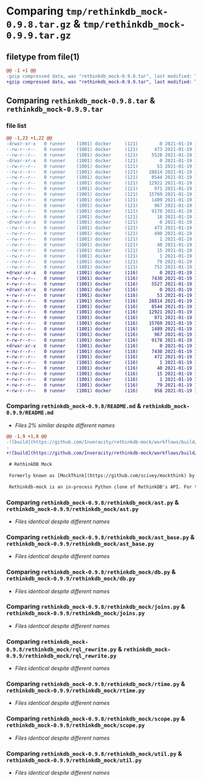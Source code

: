 # Comparing `tmp/rethinkdb_mock-0.9.8.tar.gz` & `tmp/rethinkdb_mock-0.9.9.tar.gz`

## filetype from file(1)

```diff
@@ -1 +1 @@
-gzip compressed data, was "rethinkdb_mock-0.9.8.tar", last modified: Tue Jan 19 12:51:17 2021, max compression
+gzip compressed data, was "rethinkdb_mock-0.9.9.tar", last modified: Tue Jan 19 17:11:10 2021, max compression
```

## Comparing `rethinkdb_mock-0.9.8.tar` & `rethinkdb_mock-0.9.9.tar`

### file list

```diff
@@ -1,23 +1,22 @@
-drwxr-xr-x   0 runner    (1001) docker     (121)        0 2021-01-19 12:51:17.056176 rethinkdb_mock-0.9.8/
--rw-r--r--   0 runner    (1001) docker     (121)      473 2021-01-19 12:51:17.056176 rethinkdb_mock-0.9.8/PKG-INFO
--rw-r--r--   0 runner    (1001) docker     (121)     5528 2021-01-19 12:51:14.000000 rethinkdb_mock-0.9.8/README.md
-drwxr-xr-x   0 runner    (1001) docker     (121)        0 2021-01-19 12:51:17.052176 rethinkdb_mock-0.9.8/rethinkdb_mock/
--rw-r--r--   0 runner    (1001) docker     (121)       53 2021-01-19 12:51:14.000000 rethinkdb_mock-0.9.8/rethinkdb_mock/__init__.py
--rw-r--r--   0 runner    (1001) docker     (121)    28814 2021-01-19 12:51:14.000000 rethinkdb_mock-0.9.8/rethinkdb_mock/ast.py
--rw-r--r--   0 runner    (1001) docker     (121)     8544 2021-01-19 12:51:14.000000 rethinkdb_mock-0.9.8/rethinkdb_mock/ast_base.py
--rw-r--r--   0 runner    (1001) docker     (121)    12921 2021-01-19 12:51:14.000000 rethinkdb_mock-0.9.8/rethinkdb_mock/db.py
--rw-r--r--   0 runner    (1001) docker     (121)      971 2021-01-19 12:51:14.000000 rethinkdb_mock-0.9.8/rethinkdb_mock/joins.py
--rw-r--r--   0 runner    (1001) docker     (121)    15769 2021-01-19 12:51:14.000000 rethinkdb_mock-0.9.8/rethinkdb_mock/rql_rewrite.py
--rw-r--r--   0 runner    (1001) docker     (121)     1489 2021-01-19 12:51:14.000000 rethinkdb_mock-0.9.8/rethinkdb_mock/rtime.py
--rw-r--r--   0 runner    (1001) docker     (121)      967 2021-01-19 12:51:14.000000 rethinkdb_mock-0.9.8/rethinkdb_mock/scope.py
--rw-r--r--   0 runner    (1001) docker     (121)     9178 2021-01-19 12:51:14.000000 rethinkdb_mock-0.9.8/rethinkdb_mock/util.py
--rw-r--r--   0 runner    (1001) docker     (121)       18 2021-01-19 12:51:14.000000 rethinkdb_mock-0.9.8/rethinkdb_mock/version.py
-drwxr-xr-x   0 runner    (1001) docker     (121)        0 2021-01-19 12:51:17.056176 rethinkdb_mock-0.9.8/rethinkdb_mock.egg-info/
--rw-r--r--   0 runner    (1001) docker     (121)      473 2021-01-19 12:51:16.000000 rethinkdb_mock-0.9.8/rethinkdb_mock.egg-info/PKG-INFO
--rw-r--r--   0 runner    (1001) docker     (121)      498 2021-01-19 12:51:17.000000 rethinkdb_mock-0.9.8/rethinkdb_mock.egg-info/SOURCES.txt
--rw-r--r--   0 runner    (1001) docker     (121)        1 2021-01-19 12:51:16.000000 rethinkdb_mock-0.9.8/rethinkdb_mock.egg-info/dependency_links.txt
--rw-r--r--   0 runner    (1001) docker     (121)       40 2021-01-19 12:51:16.000000 rethinkdb_mock-0.9.8/rethinkdb_mock.egg-info/requires.txt
--rw-r--r--   0 runner    (1001) docker     (121)       15 2021-01-19 12:51:17.000000 rethinkdb_mock-0.9.8/rethinkdb_mock.egg-info/top_level.txt
--rw-r--r--   0 runner    (1001) docker     (121)        1 2021-01-19 12:51:16.000000 rethinkdb_mock-0.9.8/rethinkdb_mock.egg-info/zip-safe
--rw-r--r--   0 runner    (1001) docker     (121)       79 2021-01-19 12:51:17.056176 rethinkdb_mock-0.9.8/setup.cfg
--rw-r--r--   0 runner    (1001) docker     (121)      751 2021-01-19 12:51:14.000000 rethinkdb_mock-0.9.8/setup.py
+drwxr-xr-x   0 runner    (1001) docker     (116)        0 2021-01-19 17:11:10.982434 rethinkdb_mock-0.9.9/
+-rw-r--r--   0 runner    (1001) docker     (116)     7430 2021-01-19 17:11:10.982434 rethinkdb_mock-0.9.9/PKG-INFO
+-rw-r--r--   0 runner    (1001) docker     (116)     5527 2021-01-19 17:11:03.000000 rethinkdb_mock-0.9.9/README.md
+drwxr-xr-x   0 runner    (1001) docker     (116)        0 2021-01-19 17:11:10.978434 rethinkdb_mock-0.9.9/rethinkdb_mock/
+-rw-r--r--   0 runner    (1001) docker     (116)       53 2021-01-19 17:11:03.000000 rethinkdb_mock-0.9.9/rethinkdb_mock/__init__.py
+-rw-r--r--   0 runner    (1001) docker     (116)    28814 2021-01-19 17:11:03.000000 rethinkdb_mock-0.9.9/rethinkdb_mock/ast.py
+-rw-r--r--   0 runner    (1001) docker     (116)     8544 2021-01-19 17:11:03.000000 rethinkdb_mock-0.9.9/rethinkdb_mock/ast_base.py
+-rw-r--r--   0 runner    (1001) docker     (116)    12921 2021-01-19 17:11:03.000000 rethinkdb_mock-0.9.9/rethinkdb_mock/db.py
+-rw-r--r--   0 runner    (1001) docker     (116)      971 2021-01-19 17:11:03.000000 rethinkdb_mock-0.9.9/rethinkdb_mock/joins.py
+-rw-r--r--   0 runner    (1001) docker     (116)    15769 2021-01-19 17:11:03.000000 rethinkdb_mock-0.9.9/rethinkdb_mock/rql_rewrite.py
+-rw-r--r--   0 runner    (1001) docker     (116)     1489 2021-01-19 17:11:03.000000 rethinkdb_mock-0.9.9/rethinkdb_mock/rtime.py
+-rw-r--r--   0 runner    (1001) docker     (116)      967 2021-01-19 17:11:03.000000 rethinkdb_mock-0.9.9/rethinkdb_mock/scope.py
+-rw-r--r--   0 runner    (1001) docker     (116)     9178 2021-01-19 17:11:03.000000 rethinkdb_mock-0.9.9/rethinkdb_mock/util.py
+drwxr-xr-x   0 runner    (1001) docker     (116)        0 2021-01-19 17:11:10.982434 rethinkdb_mock-0.9.9/rethinkdb_mock.egg-info/
+-rw-r--r--   0 runner    (1001) docker     (116)     7430 2021-01-19 17:11:10.000000 rethinkdb_mock-0.9.9/rethinkdb_mock.egg-info/PKG-INFO
+-rw-r--r--   0 runner    (1001) docker     (116)      472 2021-01-19 17:11:10.000000 rethinkdb_mock-0.9.9/rethinkdb_mock.egg-info/SOURCES.txt
+-rw-r--r--   0 runner    (1001) docker     (116)        1 2021-01-19 17:11:10.000000 rethinkdb_mock-0.9.9/rethinkdb_mock.egg-info/dependency_links.txt
+-rw-r--r--   0 runner    (1001) docker     (116)       40 2021-01-19 17:11:10.000000 rethinkdb_mock-0.9.9/rethinkdb_mock.egg-info/requires.txt
+-rw-r--r--   0 runner    (1001) docker     (116)       15 2021-01-19 17:11:10.000000 rethinkdb_mock-0.9.9/rethinkdb_mock.egg-info/top_level.txt
+-rw-r--r--   0 runner    (1001) docker     (116)        1 2021-01-19 17:11:10.000000 rethinkdb_mock-0.9.9/rethinkdb_mock.egg-info/zip-safe
+-rw-r--r--   0 runner    (1001) docker     (116)       79 2021-01-19 17:11:10.982434 rethinkdb_mock-0.9.9/setup.cfg
+-rw-r--r--   0 runner    (1001) docker     (116)      958 2021-01-19 17:11:03.000000 rethinkdb_mock-0.9.9/setup.py
```

### Comparing `rethinkdb_mock-0.9.8/README.md` & `rethinkdb_mock-0.9.9/README.md`

 * *Files 2% similar despite different names*

```diff
@@ -1,9 +1,8 @@
-![build](https://github.com/Inveracity/rethinkdb-mock/workflows/build/badge.svg?branch=master) ![coverage](https://img.shields.io/endpoint?url=https://gist.githubusercontent.com/Inveracity/bade1568c33344c896cbfa5cdef91270/raw/af4b61e83c8705869dba3f8801a28c07d8c6d3e0/coverage.json) ![python](https://img.shields.io/endpoint?url=https://gist.githubusercontent.com/Inveracity/5eb80ff1c1b5eedd820a7b827ac02603/raw/e7ac8997ae5bddfec5d6cbc86b948584158acd83/python3.9) ![rethinkdb](https://img.shields.io/endpoint?url=https://gist.githubusercontent.com/Inveracity/ee29dbdeafff4549e9a7fb0ad114358c/raw/a4f809e51f9c269af81490c03a7c88a38764b8f3/rethinkdb-python)
-
+![build](https://github.com/Inveracity/rethinkdb-mock/workflows/build/badge.svg?branch=master) ![coverage](https://img.shields.io/endpoint?url=https://gist.githubusercontent.com/Inveracity/bade1568c33344c896cbfa5cdef91270/raw/af4b61e83c8705869dba3f8801a28c07d8c6d3e0/coverage.json) ![python](https://img.shields.io/endpoint?url=https://gist.githubusercontent.com/Inveracity/5eb80ff1c1b5eedd820a7b827ac02603/raw/0b8d7cb67274354d05cc3defcb522186b3ca01a8/python3.9) ![rethinkdb](https://img.shields.io/endpoint?url=https://gist.githubusercontent.com/Inveracity/ee29dbdeafff4549e9a7fb0ad114358c/raw/a4f809e51f9c269af81490c03a7c88a38764b8f3/rethinkdb-python)
 
 # RethinkDB Mock
 
 Formerly known as [MockThink](https://github.com/scivey/mockthink) by Scivey, this is a continuation of that work released under a new name.
 
 Rethinkdb-mock is an in-process Python clone of RethinkDB's API. For testing.
```

### Comparing `rethinkdb_mock-0.9.8/rethinkdb_mock/ast.py` & `rethinkdb_mock-0.9.9/rethinkdb_mock/ast.py`

 * *Files identical despite different names*

### Comparing `rethinkdb_mock-0.9.8/rethinkdb_mock/ast_base.py` & `rethinkdb_mock-0.9.9/rethinkdb_mock/ast_base.py`

 * *Files identical despite different names*

### Comparing `rethinkdb_mock-0.9.8/rethinkdb_mock/db.py` & `rethinkdb_mock-0.9.9/rethinkdb_mock/db.py`

 * *Files identical despite different names*

### Comparing `rethinkdb_mock-0.9.8/rethinkdb_mock/joins.py` & `rethinkdb_mock-0.9.9/rethinkdb_mock/joins.py`

 * *Files identical despite different names*

### Comparing `rethinkdb_mock-0.9.8/rethinkdb_mock/rql_rewrite.py` & `rethinkdb_mock-0.9.9/rethinkdb_mock/rql_rewrite.py`

 * *Files identical despite different names*

### Comparing `rethinkdb_mock-0.9.8/rethinkdb_mock/rtime.py` & `rethinkdb_mock-0.9.9/rethinkdb_mock/rtime.py`

 * *Files identical despite different names*

### Comparing `rethinkdb_mock-0.9.8/rethinkdb_mock/scope.py` & `rethinkdb_mock-0.9.9/rethinkdb_mock/scope.py`

 * *Files identical despite different names*

### Comparing `rethinkdb_mock-0.9.8/rethinkdb_mock/util.py` & `rethinkdb_mock-0.9.9/rethinkdb_mock/util.py`

 * *Files identical despite different names*

